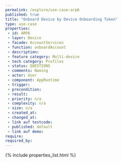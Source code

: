 ```yaml
---
permalink: /explore/use-case-arp6
published: true
title: "Onboard Device by Device Onboarding Token"
type: use-case
properties:
 - id: ARP6
 - layer: Device
 - facade: AccountServices
 - function: onboardAccount
 - description: 
 - feature category: Multi-device
 - tech category: Profiles
 - status: QUESTIONS
 - comments: Naming
 - actor: User
 - component: AppRuntime
 - trigger: 
 - precondition: 
 - result: 
 - priority: n/a
 - complexity: n/a
 - size: n/a
 - created_at: 
 - changed_at: 
 - link auf testcode: 
 - published: default
 - link auf demo: 
require:
required_by:
---
```

{% include properties_list.html %}
